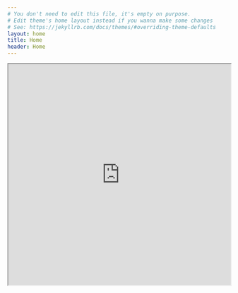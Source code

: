 ```yaml
---
# You don't need to edit this file, it's empty on purpose.
# Edit theme's home layout instead if you wanna make some changes
# See: https://jekyllrb.com/docs/themes/#overriding-theme-defaults
layout: home
title: Home
header: Home
---
```

<div>
<iframe id="calendar" src="https://calendar.google.com/calendar/embed?src=i33vrlk3e1bj7th9ruqk04sgak%40group.calendar.google.com&ctz=America%2FLos_Angeles" width="100%" height="500"></iframe>
</div>

<div class="github-card" data-github="vikinggames" data-width="100%" data-height="" data-theme="medium"></div>
<script src="//cdn.jsdelivr.net/github-cards/latest/widget.js"></script>
